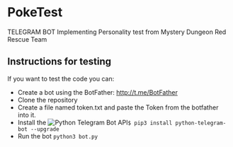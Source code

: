 # PokeTest
TELEGRAM BOT Implementing Personality test from Mystery Dungeon Red Rescue Team 

## Instructions for testing
If you want to test the code you can:
* Create a bot using the BotFather: http://t.me/BotFather
* Clone the repository
* Create a file named token.txt and paste the Token from the botfather into it.
* Install the ![Python Telegram Bot API](https://github.com/python-telegram-bot/python-telegram-bot)`$ pip3 install python-telegram-bot --upgrade`
* Run the bot `python3 bot.py`
